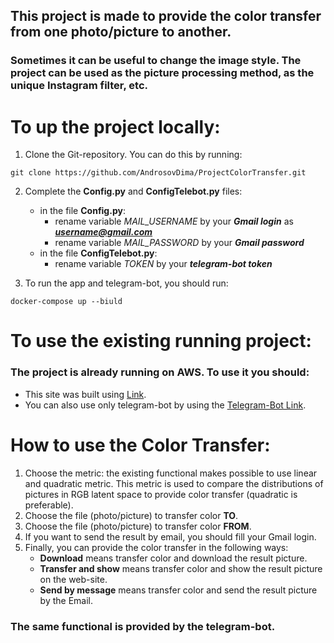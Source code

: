## This project is made to provide the color transfer from one photo/picture to another.
### Sometimes it can be useful to change the image style. The project can be used as the picture processing method, as the unique Instagram filter, etc.
# To up the project locally:

1. Clone the Git-repository. You can do this by running:
```
git clone https://github.com/AndrosovDima/ProjectColorTransfer.git
```

2. Complete the **Config.py** and **ConfigTelebot.py** files:
   - in the file **Config.py**:
     - rename variable *MAIL_USERNAME* by your ***Gmail login*** as ***username@gmail.com***
     - rename variable *MAIL_PASSWORD* by your ***Gmail password***
   - in the file **ConfigTelebot.py**:
     - rename variable *TOKEN* by your ***telegram-bot token***

3. To run the app and telegram-bot, you should run:
```
docker-compose up --biuld
```

# To use the existing running project:
### The project is already running on AWS. To use it you should:
- This site was built using [Link](http://44.201.126.187:5000/).
- You can also use only telegram-bot by using the [Telegram-Bot Link](https://t.me/ColorTransferBot).

# How to use the Color Transfer:
1. Choose the metric: the existing functional makes possible to use linear and quadratic metric. This metric is used to compare the distributions of pictures in RGB latent space to provide color transfer (quadratic is preferable).
2. Choose the file (photo/picture) to transfer color **TO**.
3. Choose the file (photo/picture) to transfer color **FROM**.
4. If you want to send the result by email, you should fill your Gmail login.
5. Finally, you can provide the color transfer in the following ways:
   - **Download** means transfer color and download the result picture.
   - **Transfer and show** means transfer color and show the result picture on the web-site.
   - **Send by message** means transfer color and send the result picture by the Email.

### The same functional is provided by the telegram-bot.